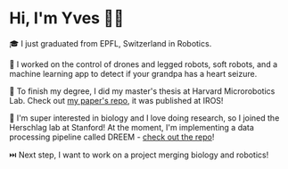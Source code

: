 # Hi, I'm Yves 👋🏻

🎓 I just graduated from EPFL, Switzerland in Robotics. 

🤖 I worked on the control of drones and legged robots, soft robots, and a machine learning app to detect if your grandpa has a heart seizure. 

📜 To finish my degree, I did my master's thesis at Harvard Microrobotics Lab. Check out [my paper's repo](https://github.com/yvesmartindestaillades/State-Estimator-for-Soft-Arm-SESA), it was published at IROS!

🧬 I'm super interested in biology and I love doing research, so I joined the Herschlag lab at Stanford! At the moment, I'm implementing a data processing pipeline called DREEM - [check out the repo](https://github.com/yvesmartindestaillades/DREEM)!

⏭️ Next step, I want to work on a project merging biology and robotics!

